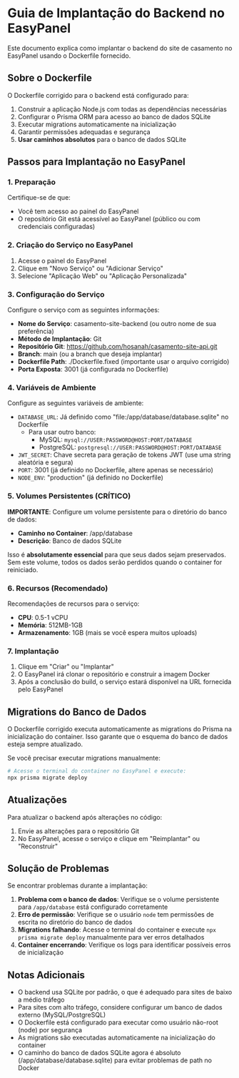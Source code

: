 # Guia de Implantação do Backend no EasyPanel

Este documento explica como implantar o backend do site de casamento no EasyPanel usando o Dockerfile fornecido.

## Sobre o Dockerfile

O Dockerfile corrigido para o backend está configurado para:

1. Construir a aplicação Node.js com todas as dependências necessárias
2. Configurar o Prisma ORM para acesso ao banco de dados SQLite
3. Executar migrations automaticamente na inicialização
4. Garantir permissões adequadas e segurança
5. **Usar caminhos absolutos** para o banco de dados SQLite

## Passos para Implantação no EasyPanel

### 1. Preparação

Certifique-se de que:
- Você tem acesso ao painel do EasyPanel
- O repositório Git está acessível ao EasyPanel (público ou com credenciais configuradas)

### 2. Criação do Serviço no EasyPanel

1. Acesse o painel do EasyPanel
2. Clique em "Novo Serviço" ou "Adicionar Serviço"
3. Selecione "Aplicação Web" ou "Aplicação Personalizada"

### 3. Configuração do Serviço

Configure o serviço com as seguintes informações:

- **Nome do Serviço**: casamento-site-backend (ou outro nome de sua preferência)
- **Método de Implantação**: Git
- **Repositório Git**: https://github.com/hosanah/casamento-site-api.git
- **Branch**: main (ou a branch que deseja implantar)
- **Dockerfile Path**: ./Dockerfile.fixed (importante usar o arquivo corrigido)
- **Porta Exposta**: 3001 (já configurada no Dockerfile)

### 4. Variáveis de Ambiente

Configure as seguintes variáveis de ambiente:

- `DATABASE_URL`: Já definido como "file:/app/database/database.sqlite" no Dockerfile
  - Para usar outro banco:
    - MySQL: `mysql://USER:PASSWORD@HOST:PORT/DATABASE`
    - PostgreSQL: `postgresql://USER:PASSWORD@HOST:PORT/DATABASE`
- `JWT_SECRET`: Chave secreta para geração de tokens JWT (use uma string aleatória e segura)
- `PORT`: 3001 (já definido no Dockerfile, altere apenas se necessário)
- `NODE_ENV`: "production" (já definido no Dockerfile)

### 5. Volumes Persistentes (CRÍTICO)

**IMPORTANTE**: Configure um volume persistente para o diretório do banco de dados:

- **Caminho no Container**: /app/database
- **Descrição**: Banco de dados SQLite

Isso é **absolutamente essencial** para que seus dados sejam preservados. Sem este volume, todos os dados serão perdidos quando o container for reiniciado.

### 6. Recursos (Recomendado)

Recomendações de recursos para o serviço:
- **CPU**: 0.5-1 vCPU
- **Memória**: 512MB-1GB
- **Armazenamento**: 1GB (mais se você espera muitos uploads)

### 7. Implantação

1. Clique em "Criar" ou "Implantar"
2. O EasyPanel irá clonar o repositório e construir a imagem Docker
3. Após a conclusão do build, o serviço estará disponível na URL fornecida pelo EasyPanel

## Migrations do Banco de Dados

O Dockerfile corrigido executa automaticamente as migrations do Prisma na inicialização do container. Isso garante que o esquema do banco de dados esteja sempre atualizado.

Se você precisar executar migrations manualmente:

```bash
# Acesse o terminal do container no EasyPanel e execute:
npx prisma migrate deploy
```

## Atualizações

Para atualizar o backend após alterações no código:

1. Envie as alterações para o repositório Git
2. No EasyPanel, acesse o serviço e clique em "Reimplantar" ou "Reconstruir"

## Solução de Problemas

Se encontrar problemas durante a implantação:

1. **Problema com o banco de dados**: Verifique se o volume persistente para `/app/database` está configurado corretamente
2. **Erro de permissão**: Verifique se o usuário `node` tem permissões de escrita no diretório do banco de dados
3. **Migrations falhando**: Acesse o terminal do container e execute `npx prisma migrate deploy` manualmente para ver erros detalhados
4. **Container encerrando**: Verifique os logs para identificar possíveis erros de inicialização

## Notas Adicionais

- O backend usa SQLite por padrão, o que é adequado para sites de baixo a médio tráfego
- Para sites com alto tráfego, considere configurar um banco de dados externo (MySQL/PostgreSQL)
- O Dockerfile está configurado para executar como usuário não-root (node) por segurança
- As migrations são executadas automaticamente na inicialização do container
- O caminho do banco de dados SQLite agora é absoluto (/app/database/database.sqlite) para evitar problemas de path no Docker
